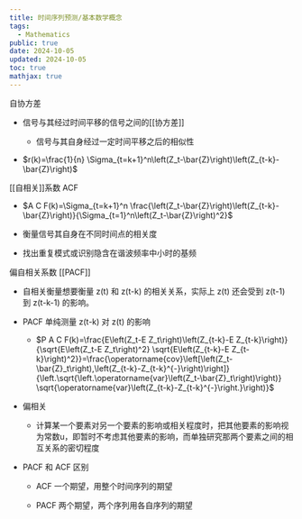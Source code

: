 ```yaml
---
title: 时间序列预测/基本数学概念
tags:
  - Mathematics
public: true
date: 2024-10-05
updated: 2024-10-05
toc: true
mathjax: true
---
```


自协方差

  + 信号与其经过时间平移的信号之间的[[协方差]]

    + 信号与其自身经过一定时间平移之后的相似性

  + $r(k)=\frac{1}{n} \Sigma_{t=k+1}^n\left(Z_t-\bar{Z}\right)\left(Z_{t-k}-\bar{Z}\right)$

[[自相关]]系数 ACF

  + $A C F(k)=\Sigma_{t=k+1}^n \frac{\left(Z_t-\bar{Z}\right)\left(Z_{t-k}-\bar{Z}\right)}{\Sigma_{t=1}^n\left(Z_t-\bar{Z}\right)^2}$

  + 衡量信号其自身在不同时间点的相关度

  + 找出重复模式或识别隐含在谐波频率中小时的基频

偏自相关系数 [[PACF]]

  + 自相关衡量想要衡量 z(t) 和 z(t-k) 的相关关系，实际上 z(t) 还会受到 z(t-1) 到 z(t-k-1) 的影响。

  + PACF 单纯测量  z(t-k) 对 z(t) 的影响

    + $P A C F(k)=\frac{E\left(Z_t-E Z_t\right)\left(Z_{t-k}-E Z_{t-k}\right)}{\sqrt{E\left(Z_t-E Z_t\right)^2} \sqrt{E\left(Z_{t-k}-E Z_{t-k}\right)^2}}=\frac{\operatorname{cov}\left[\left(Z_t-\bar{Z}_t\right),\left(Z_{t-k}-Z_{t-k}^{-}\right)\right]}{\left.\sqrt{\left.\operatorname{var}\left(Z_t-\bar{Z}_t\right)\right)} \sqrt{\operatorname{var}\left(Z_{t-k}-Z_{t-k}^{-}\right.}\right)}$

  + 偏相关

    + 计算某一个要素对另一个要素的影响或相关程度时，把其他要素的影响视为常数u，即暂时不考虑其他要素的影响，而单独研究那两个要素之间的相互关系的密切程度

  + PACF 和 ACF 区别

    + ACF 一个期望，用整个时间序列的期望

    + PACF 两个期望，两个序列用各自序列的期望

